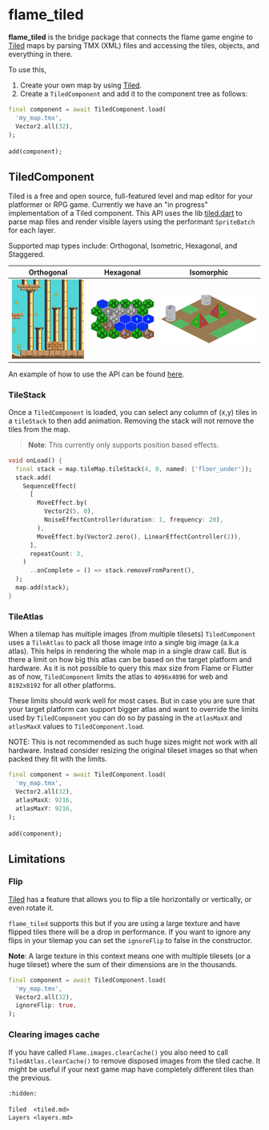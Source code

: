 # flame_tiled

**flame_tiled** is the bridge package that connects the flame game engine to [Tiled] maps by parsing
TMX (XML) files and accessing the tiles, objects, and everything in there.

To use this,

1. Create your own map by using [Tiled].
2. Create a `TiledComponent` and add it to the component tree as follows:

```dart
final component = await TiledComponent.load(
  'my_map.tmx',
  Vector2.all(32),
);

add(component);
```


## TiledComponent

Tiled is a free and open source, full-featured level and map editor for your platformer or
RPG game. Currently we have an "in progress" implementation of a Tiled component. This API
uses the lib [tiled.dart](https://github.com/flame-engine/tiled.dart) to parse map files and
render visible layers using the performant `SpriteBatch` for each layer.

Supported map types include: Orthogonal, Isometric, Hexagonal, and Staggered.

Orthogonal | Hexagonal             |  Isomorphic
:--:|:-------------------------:|:-------------------------:
![An example of an orthogonal map](../../images/orthogonal.png)|![An example of hexagonal map](../../images/pointy_hex_even.png) |  ![An example of isomorphic map](../../images/tile_stack_single_move.png)

An example of how to use the API can be found
[here](https://github.com/flame-engine/flame_tiled/tree/main/example).


### TileStack

Once a `TiledComponent` is loaded, you can select any column of (x,y) tiles in a `tileStack` to
then add animation. Removing the stack will not remove the tiles from the map.

> **Note**: This currently only supports position based effects.

```dart
void onLoad() {
  final stack = map.tileMap.tileStack(4, 0, named: {'floor_under'});
  stack.add(
    SequenceEffect(
      [
        MoveEffect.by(
          Vector2(5, 0),
          NoiseEffectController(duration: 1, frequency: 20),
        ),
        MoveEffect.by(Vector2.zero(), LinearEffectController(2)),
      ],
      repeatCount: 3,
    )
      ..onComplete = () => stack.removeFromParent(),
  );
  map.add(stack);
}
```


### TileAtlas

When a tilemap has multiple images (from multiple tilesets) `TiledComponent` uses a `TileAtlas` to
pack all those image into a single big image (a.k.a atlas). This helps in rendering the whole map in
a single draw call. But is there a limit on how big this atlas can be based on the target platform
and hardware. As it is not possible to query this max size from Flame or Flutter as of now,
`TiledComponent` limits the atlas to `4096x4096` for web and `8192x8192` for all other platforms.

These limits should work well for most cases. But in case you are sure that your target platform can
support bigger atlas and want to override the limits used by `TiledComponent` you can do so by
passing in the `atlasMaxX` and `atlasMaxX` values to `TiledComponent.load`.

NOTE: This is not recommended as such huge sizes might not work with all hardware. Instead consider
resizing the original tileset images so that when packed they fit with the limits.

```dart
final component = await TiledComponent.load(
  'my_map.tmx',
  Vector2.all(32),
  atlasMaxX: 9216,
  atlasMaxY: 9216,
);

add(component);
```


## Limitations


### Flip

[Tiled] has a feature that allows you to flip a tile horizontally or vertically, or even rotate it.

`flame_tiled` supports this but if you are using a large texture and have flipped tiles there will
be a drop in performance. If you want to ignore any flips in your tilemap you can set the
`ignoreFlip` to false in the constructor.

**Note**: A large texture in this context means one with multiple tilesets (or a huge tileset)
where the sum of their dimensions are in the thousands.

```dart
final component = await TiledComponent.load(
  'my_map.tmx',
  Vector2.all(32),
  ignoreFlip: true,
);
```


### Clearing images cache

If you have called `Flame.images.clearCache()` you also need to call `TiledAtlas.clearCache()` to
remove disposed images from the tiled cache. It might be useful if your next game map have completely
different tiles than the previous.

[Tiled]: https://www.mapeditor.org/

```{toctree}
:hidden:

Tiled  <tiled.md>
Layers <layers.md>
```

